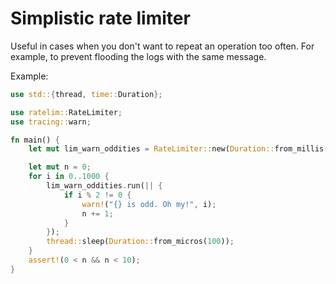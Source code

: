 # Simplistic rate limiter

Useful in cases when you don't want to repeat an operation too often.
For example, to prevent flooding the logs with the same message.

Example:

```rust
use std::{thread, time::Duration};

use ratelim::RateLimiter;
use tracing::warn;

fn main() {
    let mut lim_warn_oddities = RateLimiter::new(Duration::from_millis(10));

    let mut n = 0;
    for i in 0..1000 {
        lim_warn_oddities.run(|| {
            if i % 2 != 0 {
                warn!("{} is odd. Oh my!", i);
                n += 1;
            }
        });
        thread::sleep(Duration::from_micros(100));
    }
    assert!(0 < n && n < 10);
}
```
